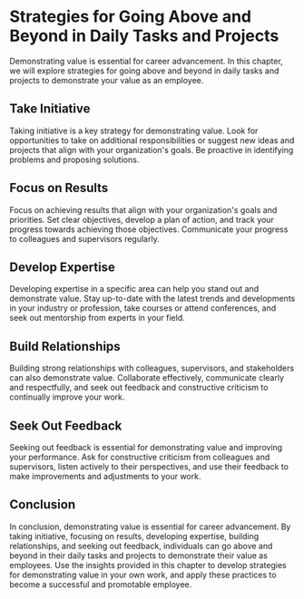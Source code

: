 Strategies for Going Above and Beyond in Daily Tasks and Projects
=================================================================================================

Demonstrating value is essential for career advancement. In this chapter, we will explore strategies for going above and beyond in daily tasks and projects to demonstrate your value as an employee.

Take Initiative
---------------

Taking initiative is a key strategy for demonstrating value. Look for opportunities to take on additional responsibilities or suggest new ideas and projects that align with your organization's goals. Be proactive in identifying problems and proposing solutions.

Focus on Results
----------------

Focus on achieving results that align with your organization's goals and priorities. Set clear objectives, develop a plan of action, and track your progress towards achieving those objectives. Communicate your progress to colleagues and supervisors regularly.

Develop Expertise
-----------------

Developing expertise in a specific area can help you stand out and demonstrate value. Stay up-to-date with the latest trends and developments in your industry or profession, take courses or attend conferences, and seek out mentorship from experts in your field.

Build Relationships
-------------------

Building strong relationships with colleagues, supervisors, and stakeholders can also demonstrate value. Collaborate effectively, communicate clearly and respectfully, and seek out feedback and constructive criticism to continually improve your work.

Seek Out Feedback
-----------------

Seeking out feedback is essential for demonstrating value and improving your performance. Ask for constructive criticism from colleagues and supervisors, listen actively to their perspectives, and use their feedback to make improvements and adjustments to your work.

Conclusion
----------

In conclusion, demonstrating value is essential for career advancement. By taking initiative, focusing on results, developing expertise, building relationships, and seeking out feedback, individuals can go above and beyond in their daily tasks and projects to demonstrate their value as employees. Use the insights provided in this chapter to develop strategies for demonstrating value in your own work, and apply these practices to become a successful and promotable employee.
